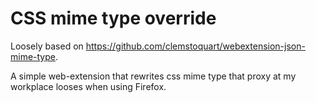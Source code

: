 # CSS mime type override

Loosely based on https://github.com/clemstoquart/webextension-json-mime-type.

A simple web-extension that rewrites css mime type that proxy at my workplace looses when using Firefox.